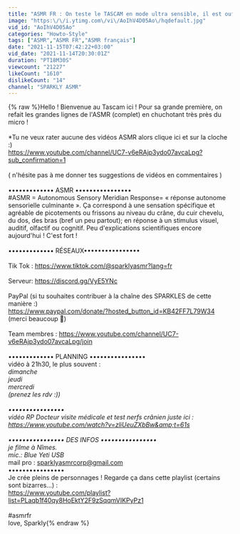 ```yaml
---
title: "ASMR FR : On teste le TASCAM en mode ultra sensible, il est ouf !"
image: "https:\/\/i.ytimg.com\/vi\/AoIhV4D05Ao\/hqdefault.jpg"
vid_id: "AoIhV4D05Ao"
categories: "Howto-Style"
tags: ["ASMR","ASMR FR","ASMR français"]
date: "2021-11-15T07:42:22+03:00"
vid_date: "2021-11-14T20:30:01Z"
duration: "PT18M30S"
viewcount: "21227"
likeCount: "1610"
dislikeCount: "14"
channel: "SPARKLY ASMR"
---
```

{% raw %}Hello ! Bienvenue au Tascam ici ! Pour sa grande première, on refait les grandes lignes de l'ASMR (complet) en chuchotant très près du micro !<br /><br />*Tu ne veux rater aucune des vidéos ASMR alors clique ici et sur la cloche :)<br /><a rel="nofollow" target="blank" href="https://www.youtube.com/channel/UC7-v6eRAjp3ydo07avcaLpg?sub_confirmation=1">https://www.youtube.com/channel/UC7-v6eRAjp3ydo07avcaLpg?sub_confirmation=1</a><br /><br />( n'hésite pas à me donner tes suggestions de vidéos en commentaires )<br /><br />••••••••••••• ASMR •••••••••••••••• <br />#ASMR = Autonomous Sensory Meridian Response= « réponse autonome sensorielle culminante ». Ça correspond à une sensation spécifique et agréable de picotements ou frissons au niveau du crâne, du cuir chevelu, du dos, des bras (bref un peu partout); en réponse à un stimulus visuel, auditif, olfactif ou cognitif. Peu d'explications scientifiques encore aujourd'hui ! C'est fort !<br /><br />••••••••••••• RÉSEAUX•••••••••••••••• <br /><br />Tik Tok : <a rel="nofollow" target="blank" href="https://www.tiktok.com/@sparklyasmr?lang=fr">https://www.tiktok.com/@sparklyasmr?lang=fr</a><br /><br />Serveur:  <a rel="nofollow" target="blank" href="https://discord.gg/VyE5YNc">https://discord.gg/VyE5YNc</a><br /><br />PayPal  (si tu souhaites contribuer à la chaîne des SPARKLES de cette manière :)<br /><a rel="nofollow" target="blank" href="https://www.paypal.com/donate/?hosted_button_id=KB42FF7L79W34">https://www.paypal.com/donate/?hosted_button_id=KB42FF7L79W34</a>  <br />(merci beaucoup 💙)<br /><br />Team membres : <a rel="nofollow" target="blank" href="https://www.youtube.com/channel/UC7-v6eRAjp3ydo07avcaLpg/join">https://www.youtube.com/channel/UC7-v6eRAjp3ydo07avcaLpg/join</a><br /><br />••••••••••••• PLANNING •••••••••••••••• <br />vidéo à 21h30, le plus souvent :<br />*dimanche<br />*jeudi<br />*mercredi<br />(prenez les rdv :)) <br /><br />•••••••••••••••• <br />vidéo RP Docteur visite médicale et test nerfs crânien juste ici :<br /><a rel="nofollow" target="blank" href="https://www.youtube.com/watch?v=zliUeuZXbBw&amp;t=61s">https://www.youtube.com/watch?v=zliUeuZXbBw&amp;t=61s</a><br /><br />•••••••••••••••• DES INFOS ••••••••••••••••<br />* je filme à Nîmes.<br />* mic.: Blue Yeti USB<br />* mail pro : sparklyasmrcorp@gmail.com<br />•••••••••••••••• <br />Je crée pleins de personnages ! Regarde ça dans cette playlist (certains sont bizarres...) :<br /><a rel="nofollow" target="blank" href="https://www.youtube.com/playlist?list=PLaqb1f40qy8HoEktY2F9zSqqmVIKPyPz1">https://www.youtube.com/playlist?list=PLaqb1f40qy8HoEktY2F9zSqqmVIKPyPz1</a><br /><br />#asmrfr <br />love, Sparkly{% endraw %}
